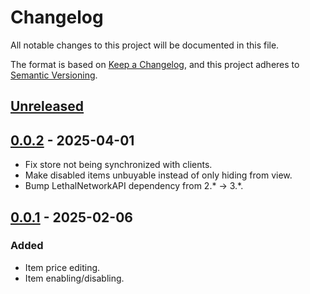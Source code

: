 # Changelog

All notable changes to this project will be documented in this file.

The format is based on [Keep a Changelog](https://keepachangelog.com/en/1.1.0/),
and this project adheres to [Semantic Versioning](https://semver.org/spec/v2.0.0.html).

## [Unreleased]

## [0.0.2] - 2025-04-01

- Fix store not being synchronized with clients.
- Make disabled items unbuyable instead of only hiding from view.
- Bump LethalNetworkAPI dependency from 2.* -> 3.*.

## [0.0.1] - 2025-02-06

### Added

- Item price editing.
- Item enabling/disabling.

[unreleased]: https://github.com/baldugus/StoreTweaks/compare/v0.0.2...HEAD
[0.0.2]: https://github.com/baldugus/StoreTweaks/releases/tag/v0.0.2
[0.0.1]: https://github.com/baldugus/StoreTweaks/releases/tag/v0.0.1
